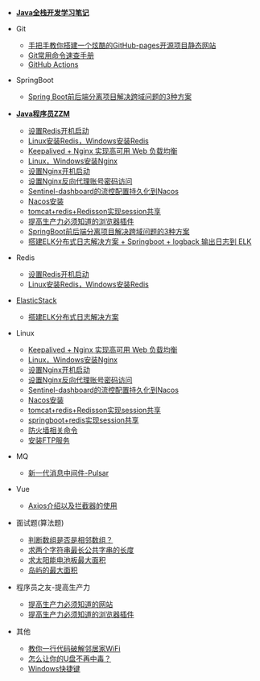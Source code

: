 - [**Java全栈开发学习笔记**](README.md)
- Git
  - [手把手教你搭建一个炫酷的GitHub-pages开源项目静态网站](Git/github-pages/README.md)
  - [Git常用命令速查手册](/Git/git-command/README.md)
  - [GitHub Actions](/Git/GitHub-Actions/README.md)
  
- SpringBoot
  - [Spring Boot前后端分离项目解决跨域问题的3种方案](SpringBoot/SpringBoot解决跨域问题的3种方案/README.md)
  
- [**Java程序员ZZM**](README.md?id=联系作者)
  - [设置Redis开机启动](https://mp.weixin.qq.com/s/9DVvr-tfsnhe5EU60Ys2Uw)
  - [Linux安装Redis，Windows安装Redis](https://mp.weixin.qq.com/s/wMD7JsW7nO9MNAfLoS3goQ)
  - [Keepalived + Nginx 实现高可用 Web 负载均衡](https://mp.weixin.qq.com/s/mb2Dpd5iKTkvZd22YoXegQ)
  - [Linux，Windows安装Nginx](https://mp.weixin.qq.com/s/x7JktQH3RIzGeRTQts7Xxg)
  - [设置Nginx开机启动](https://mp.weixin.qq.com/s/EZWVZo5tTXpuUxIjEGXf_A)
  - [设置Nginx反向代理账号密码访问](https://mp.weixin.qq.com/s/QXFOdhsNJfV7zAcyaq6o4A)
  - [Sentinel-dashboard的流控配置持久化到Nacos](https://mp.weixin.qq.com/s/J1pBh1gpqmKqKD0qYdkclg)
  - [Nacos安装](https://mp.weixin.qq.com/s/duFTZTsnR1CHfn5OUFzFuw)
  - [tomcat+redis+Redisson实现session共享](https://mp.weixin.qq.com/s/KCxxRyAEusIQ3paTKw2eiw)
  - [提高生产力必须知道的浏览器插件](https://mp.weixin.qq.com/s/uBIXpeM9rX3T9Pdp5-FszQ)
  - [SpringBoot前后端分离项目解决跨域问题的3种方案](https://mp.weixin.qq.com/s/xzMFV9TOiYMfNRyMs5FJng)
  - [搭建ELK分布式日志解决方案 + Springboot + logback 输出日志到 ELK](https://mp.weixin.qq.com/s/_RAVwDuWzSCBoqktWuKD1Q)

- Redis
  - [设置Redis开机启动](Redis/设置Redis开机启动/README.md)
  - [Linux安装Redis，Windows安装Redis](Redis/Redis安装/README.md)

- [ElasticStack](/ElasticStack/README.md)
  - [搭建ELK分布式日志解决方案](/ElasticStack/搭建ELK分布式日志解决方案/README.md)
  
- Linux
  - [Keepalived + Nginx 实现高可用 Web 负载均衡](Linux/Keepalived%20+%20Nginx%20实现高可用%20Web%20负载均衡/README.md)
  - [Linux，Windows安装Nginx](Linux/Nginx安装/README.md)
  - [设置Nginx开机启动](Linux/设置Nginx开机启动/README.md)
  - [设置Nginx反向代理账号密码访问](Linux/设置Nginx访问账号密码/README.md)
  - [Sentinel-dashboard的流控配置持久化到Nacos](Linux/Sentinel-dashboard的流量控制配置持久化到Nacos-推模式/README.md)
  - [Nacos安装](Linux/Nacos安装/README.md)
  - [tomcat+redis+Redisson实现session共享](Linux/tomcat+redis+Redisson实现session共享/README.md)
  - [springboot+redis实现session共享](Linux/Springboot实现session共享/README.md)
  - [防火墙相关命令](/Linux/防火墙相关命令/README.md)
  - [安装FTP服务](/Linux/安装FTP服务/README.md)
  
- MQ
  - [新一代消息中间件-Pulsar](/MQ/新一代消息中间件-Pulsar/README.md)
  
- Vue
  - [Axios介绍以及拦截器的使用](/Vue/Axios介绍以及拦截器的使用/README.md)
  
- 面试题(算法题)
  - [判断数组是否是相邻数组？](/src/main/java/com/github/zmzhoustar/AdjacentArray.java ':include')
  - [求两个字符串最长公共字串的长度](src/main/java/com/github/zmzhoustar/LongestCommonStr.java ':include :ignore')
  - [求太阳能电池板最大面积](https://gitee.com/zmzhou-star/learnotes/raw/master/src/main/java/com/github/zmzhoustar/MaxArea.java ':include :type=code')
  - [岛屿的最大面积](src/main/java/com/github/zmzhoustar/MaxAreaOfIsland.java ':include')

- 程序员之友-提高生产力
  - [提高生产力必须知道的网站](程序员之友/提高生产力必须知道的网站/README.md)
  - [提高生产力必须知道的浏览器插件](程序员之友/提高生产力必须知道的浏览器插件/README.md)
  
- 其他
  - [教你一行代码破解邻居家WiFi](Others/教你一行代码破解邻居家WiFi/README.md)
  - [怎么让你的U盘不再中毒？](Others/怎么让你的U盘不再中毒/README.md)
  - [Windows快捷键](/Others/Windows快捷键/README.md)

